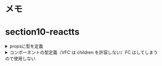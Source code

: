 # メモ

# section10-reactts

<details><summary>propsに型を定義</summary>

```TypeScript
/import { VFC } from "react";
import { TodoType } from "./types/todo";

// 型指定①
// Pick：(props: Pick<TodoType, "title" | "userId" | "completed">)
// 型指定② 今回はidのみ不要なので、Omitでidを除外する。こちらの方が楽。
//  Omit<TodoType, "id">
const Todo: VFC<Omit<TodoType, "id">> = (props) => {
  //   const { todo } = props;
  //   const { title, userId } = todo;
  const { title, userId, completed = false } = props;
  const completeMark = completed ? "[完]" : "[未]";

  return <p>{`${completeMark} ${title}{ユーザー:${userId}}`}</p>;
};

export default Todo;
```

</details>

<details><summary>コンポーネントの型定義（VFC は children を許容しない）FC はしてしまうので使用しない</summary>

```TypeScript
{/* childrenの方指定をしていないため、下記はエラーになる */}
{/* <Text color="red" fontSize="18px">ddd</Text> */}

  const Todo: VFC<Omit<TodoType, "id">> = (props) => {
  const { title, userId, completed = false } = props;
  const completeMark = completed ? "[完]" : "[未]";

  return <p>{`${completeMark} ${title}{ユーザー:${userId}}`}</p>;
};
```

</details>
